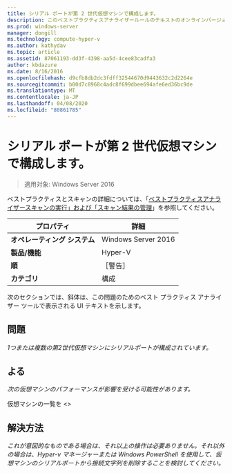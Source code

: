 ```yaml
---
title: シリアル ポートが第 2 世代仮想マシンで構成します。
description: このベストプラクティスアナライザールールのテキストのオンラインバージョン。
ms.prod: windows-server
manager: dongill
ms.technology: compute-hyper-v
ms.author: kathydav
ms.topic: article
ms.assetid: 87061193-dd3f-4398-aa5d-4cee83cadfa3
author: kbdazure
ms.date: 8/16/2016
ms.openlocfilehash: d9cfb8db2dc3fdff32544670d9443632c2d2264e
ms.sourcegitcommit: b00d7c8968c4adc8f699dbee694afe6ed36bc9de
ms.translationtype: MT
ms.contentlocale: ja-JP
ms.lasthandoff: 04/08/2020
ms.locfileid: "80861785"
---
```

# <a name="serial-ports-should-not-be-configured-on-generation-2-virtual-machines"></a>シリアル ポートが第 2 世代仮想マシンで構成します。

>適用対象: Windows Server 2016

ベストプラクティスとスキャンの詳細については、「[ベストプラクティスアナライザースキャンの実行」および「スキャン結果の管理](https://go.microsoft.com/fwlink/p/?LinkID=223177)」を参照してください。  
  
|プロパティ|詳細|  
|-|-|  
|**オペレーティング システム**|Windows Server 2016|  
|**製品/機能**|Hyper-V|  
|**順**|［警告］|  
|**カテゴリ**|構成|  
  
次のセクションでは、斜体は、この問題のためのベスト プラクティス アナライザー ツールで表示される UI テキストを示します。  
  
## <a name="issue"></a>**問題**  
*1つまたは複数の第2世代仮想マシンにシリアルポートが構成されています。*  
  
## <a name="impact"></a>**よる**  
*次の仮想マシンのパフォーマンスが影響を受ける可能性があります。*  
  
仮想マシンの一覧を \<>  
  
## <a name="resolution"></a>**解決方法**  
*これが意図的なものである場合は、それ以上の操作は必要ありません。それ以外の場合は、Hyper-v マネージャーまたは Windows PowerShell を使用して、仮想マシンのシリアルポートから接続文字列を削除することを検討してください。*  
  


